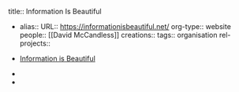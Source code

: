 title:: Information Is Beautiful
- alias::
  URL:: https://informationisbeautiful.net/
  org-type:: website
  people:: [[David McCandless]] 
  creations:: 
  tags:: organisation
  rel-projects::
  
- [Information is Beautiful](https://informationisbeautiful.net/)
-
-